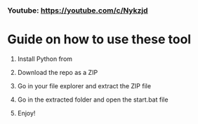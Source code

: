### Youtube: https://youtube.com/c/Nykzjd ###
     
# Guide on how to use these tool   
     
1. Install Python from 
  
2. Download the repo as a ZIP 
  
3. Go in your file explorer and extract the ZIP file  
  
4. Go in the extracted folder and open the start.bat file   
 
5. Enjoy!    